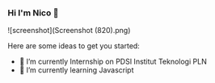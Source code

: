 ### Hi I'm Nico 👋

![screenshot](Screenshot (820).png)

Here are some ideas to get you started:

- 🔭 I’m currently Internship on PDSI Institut Teknologi PLN
- 🌱 I’m currently learning Javascript


